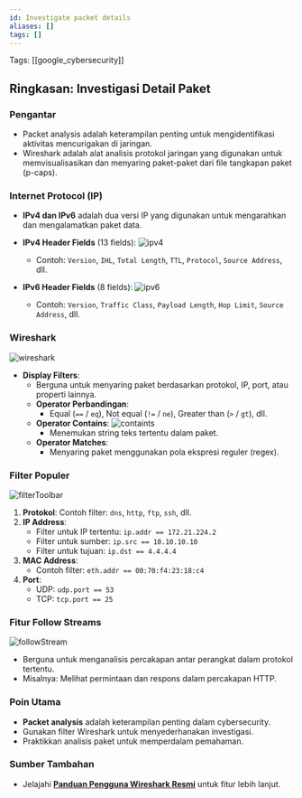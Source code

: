 ```yaml
---
id: Investigate packet details
aliases: []
tags: []
---
```


Tags: [[google_cybersecurity]]

## Ringkasan: Investigasi Detail Paket

### Pengantar
- Packet analysis adalah keterampilan penting untuk mengidentifikasi aktivitas mencurigakan di jaringan.
- Wireshark adalah alat analisis protokol jaringan yang digunakan untuk memvisualisasikan dan menyaring paket-paket dari file tangkapan paket (p-caps).

### Internet Protocol (IP)
- **IPv4 dan IPv6** adalah dua versi IP yang digunakan untuk mengarahkan dan mengalamatkan paket data.
- **IPv4 Header Fields** (13 fields):
![ipv4](https://d3c33hcgiwev3.cloudfront.net/imageAssetProxy.v1/jkb0TBrPQSq9YoCeruRfqA_e1ec815e1edd4447a9a51b7f8945ccf1_7Fe1r5PP-rO933_0njaasi_PLYxnCK70uwxT7ZVgtLukfU1L_3B4ppP4aiLOiZ1QNlZCuuLku28h-mpQ5lEnQKly8HIeoDkaEvqkdh4Xbb_U9ba52JscXUcrmQFcluGPBPqNqA1v_gYZwv_JqR4di7niNF2R5uy2JBR0r-QshhE6zOIghv4lUCWa96872A?expiry=1736208000000&hmac=SW0aF7D8HXlpfZrWVpDvjtvpmI6NKldYaWCo2my0MKY)

  - Contoh: `Version`, `IHL`, `Total Length`, `TTL`, `Protocol`, `Source Address`, dll.
- **IPv6 Header Fields** (8 fields):
![ipv6](https://d3c33hcgiwev3.cloudfront.net/imageAssetProxy.v1/i8ZlXBWcQnKMc9AvaOlTrg_9ae604f634bc4ea3b0bced51911d32f1_XjvmdLkZuzfhKQ0zQ_4RnCZGNxP0FDCtB0i8iwWtu30GL05Ziixkcd3YNSK8ng5tiu3X3XVOypCPywtGP01diUAvVWEkjwGWk7E_4fpFZdntBgohToxkS5cNsyZtqKsRCmssQUmWlH8Xhn2oJKG55Kv0-CUjA8Kj3yhZXTWbjjV4pYcCH9EUwPWpyFnhCQ?expiry=1736208000000&hmac=_U5ePWiyrVnGUSMqxfx8mHvbk-qhget9McWxQfLb0f4)

  - Contoh: `Version`, `Traffic Class`, `Payload Length`, `Hop Limit`, `Source Address`, dll.

### Wireshark
![wireshark](https://d3c33hcgiwev3.cloudfront.net/imageAssetProxy.v1/SrU-DA-pR1eTtgJe4lBOjQ_c841a1d648aa40069fe7e47e84ea79f1_CS_R-125_Wireshark-homepage.png?expiry=1736208000000&hmac=6Dw227-8Qa4eXdgt5ZUz8T5wP_sfIorPehPkAGbxWA8)

- **Display Filters**:
  - Berguna untuk menyaring paket berdasarkan protokol, IP, port, atau properti lainnya.
  - **Operator Perbandingan**:
    - Equal (`==` / `eq`), Not equal (`!=` / `ne`), Greater than (`>` / `gt`), dll.
  - **Operator Contains**:
  ![containts](https://d3c33hcgiwev3.cloudfront.net/imageAssetProxy.v1/U-VFvCZpR-C7DiBud3CJ6Q_3d58fbc8790a4163b1fbd8d6689cf0f1_CS_R-125_packet-capture.png?expiry=1736208000000&hmac=MwLlQ0RKs2DPCZrxjYXiYLLaijhnOmjHAjzcFZ_YlM4)
    - Menemukan string teks tertentu dalam paket.
  - **Operator Matches**:
    - Menyaring paket menggunakan pola ekspresi reguler (regex).

### Filter Populer
![filterToolbar](https://d3c33hcgiwev3.cloudfront.net/imageAssetProxy.v1/S2HoKdS_TnS0idDiU9XbJw_cb303cb11f2f45db944a6b22cbf3b4f1_ADA_R-125_DNS.png?expiry=1736208000000&hmac=hUnrI9kx5-DFVVV8FRpLQ7eDcweQMFtk81F2uS2dFXM)
1. **Protokol**: Contoh filter: `dns`, `http`, `ftp`, `ssh`, dll.
2. **IP Address**:
   - Filter untuk IP tertentu: `ip.addr == 172.21.224.2`
   - Filter untuk sumber: `ip.src == 10.10.10.10`
   - Filter untuk tujuan: `ip.dst == 4.4.4.4`
3. **MAC Address**:
   - Contoh filter: `eth.addr == 00:70:f4:23:18:c4`
4. **Port**:
   - UDP: `udp.port == 53`
   - TCP: `tcp.port == 25`

### Fitur Follow Streams
![followStream](https://d3c33hcgiwev3.cloudfront.net/imageAssetProxy.v1/qGiuzTybTNyYJXCUSuSStA_2353ba616b0c404d9b3d6df3af1fdef1_CS_R-125_dialog-box.png?expiry=1736208000000&hmac=1oOjcRFBKmlA1Lx3NRr04nOrdc9Rqv1W2zFVlFKEH3s)
- Berguna untuk menganalisis percakapan antar perangkat dalam protokol tertentu.
- Misalnya: Melihat permintaan dan respons dalam percakapan HTTP.

### Poin Utama
- **Packet analysis** adalah keterampilan penting dalam cybersecurity.
- Gunakan filter Wireshark untuk menyederhanakan investigasi.
- Praktikkan analisis paket untuk memperdalam pemahaman.

### Sumber Tambahan
- Jelajahi **[Panduan Pengguna Wireshark Resmi](https://www.wireshark.org/docs/)** untuk fitur lebih lanjut.
